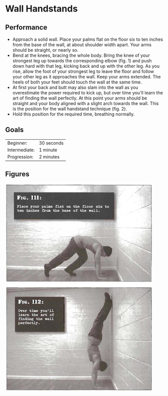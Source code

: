 # Wall Handstands

## Performance

- Approach a solid wall. Place your palms flat on the floor six to ten inches from the base of the wall, at about shoulder width apart. Your arms should be straight, or nearly so.
- Bend at the knees, bracing the whole body. Bring the knee of your strongest leg up towards the corresponding elbow (fig. 1) and push down hard with that leg, kicking back and up with the other leg. As you rise, allow the foot of your strongest leg to leave the floor and follow your other leg as it approaches the wall. Keep your arms extended. The heels of both your feet should touch the wall at the same time.
- At first your back and butt may also slam into the wall as you overestimate the power required to kick up, but over time you'll learn the art of finding the wall perfectly. At this point your arms should be straight and your body aligned with a slight arch towards the wall. This is the position for the wall handstand technique (fig. 2).
- Hold this position for the required time, breathing normally.

## Goals

| | |
|---|---|
|Beginner: | 30 seconds |
|Intermediate: | 1 minute |
|Progression: | 2 minutes |

## Figures

![](../images/06_handstand_pushups/3.-Wall-Handstands-Convict-Conditioniong.jpg)
